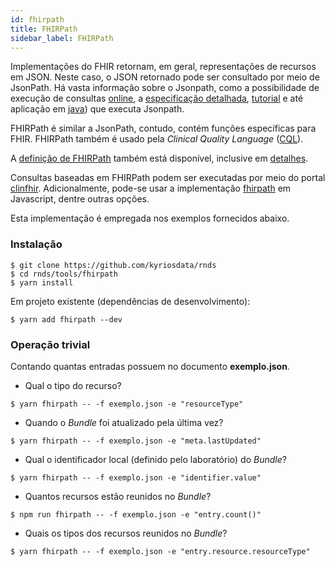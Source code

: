 ```yaml
---
id: fhirpath
title: FHIRPath
sidebar_label: FHIRPath
---
```


Implementações do FHIR retornam, em geral, representações de recursos em JSON. Neste caso, o JSON retornado pode ser consultado por meio de JsonPath. Há vasta informação sobre o Jsonpath, como a possibilidade de execução de consultas [online](https://jsonpath.com/), a [especificação detalhada](https://goessner.net/articles/JsonPath/), [tutorial](https://www.baeldung.com/guide-to-jayway-jsonpath) e até aplicação em [java](https://github.com/json-path/JsonPath)) que executa Jsonpath.

FHIRPath é similar a JsonPath, contudo, contém funções específicas para FHIR. FHIRPath também é usado pela _Clinical Quality Language_ ([CQL](https://cql.hl7.org/index.html)).

A [definição de FHIRPath](http://hl7.org/fhirpath/) também está disponível, inclusive em [detalhes](https://github.com/HL7/FHIRPath/blob/master/spec/index.adoc). 

Consultas baseadas em FHIRPath podem ser executadas por meio do portal [clinfhir](http://clinfhir.com). Adicionalmente, pode-se usar a implementação [fhirpath](https://github.com/HL7/fhirpath.js) em Javascript, dentre outras opções.

Esta implementação é empregada nos exemplos fornecidos abaixo.

### Instalação

```shell
$ git clone https://github.com/kyriosdata/rnds
$ cd rnds/tools/fhirpath
$ yarn install
```

Em projeto existente (dependências de desenvolvimento):
```shell
$ yarn add fhirpath --dev
```

### Operação trivial

Contando quantas entradas possuem no documento **exemplo.json**.

- Qual o tipo do recurso?

```shell
$ yarn fhirpath -- -f exemplo.json -e "resourceType"
```

- Quando o _Bundle_ foi atualizado pela última vez?

```shell
$ yarn fhirpath -- -f exemplo.json -e "meta.lastUpdated"
```

- Qual o identificador local (definido pelo laboratório) do _Bundle_?

```shell
$ yarn fhirpath -- -f exemplo.json -e "identifier.value"
```

- Quantos recursos estão reunidos no _Bundle_?

```shell
$ npm run fhirpath -- -f exemplo.json -e "entry.count()"
```

- Quais os tipos dos recursos reunidos no _Bundle_?

```shell
$ yarn fhirpath -- -f exemplo.json -e "entry.resource.resourceType"
```
